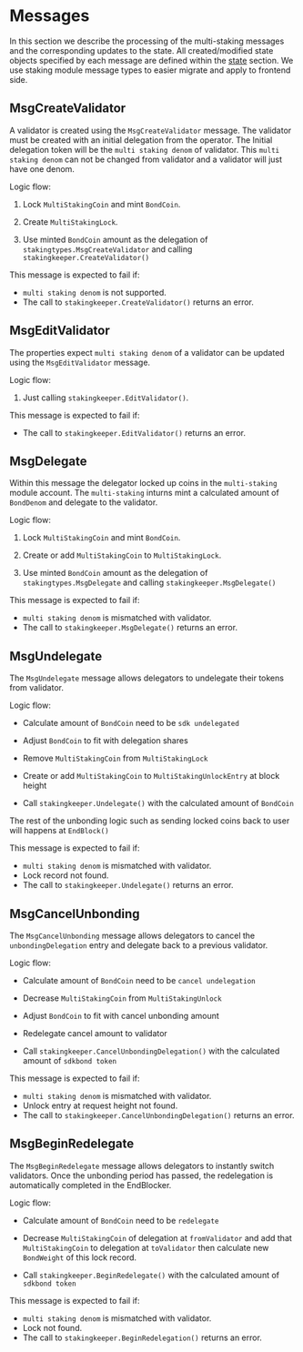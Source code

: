<!--
order: 3
-->

# Messages

In this section we describe the processing of the multi-staking messages and the corresponding updates to the state. 
All created/modified state objects specified by each message are defined within the [state](./02_state.md) section. We use staking module message types to easier migrate and apply to frontend side.

## MsgCreateValidator

A validator is created using the `MsgCreateValidator` message.
The validator must be created with an initial delegation from the operator. 
The Initial delegation token will be the `multi staking denom` of validator.
This `multi staking denom` can not be changed from validator and a validator will just have one denom.

Logic flow:

1. Lock `MultiStakingCoin` and mint `BondCoin`.

2. Create `MultiStakingLock`.

3. Use minted `BondCoin` amount as the delegation of `stakingtypes.MsgCreateValidator` and
calling `stakingkeeper.CreateValidator()`

This message is expected to fail if:

* `multi staking denom` is not supported.
* The call to `stakingkeeper.CreateValidator()` returns an error.

## MsgEditValidator

The properties expect `multi staking denom` of a validator can be updated using the
`MsgEditValidator` message.

Logic flow:

1. Just calling `stakingkeeper.EditValidator()`.

This message is expected to fail if:

* The call to `stakingkeeper.EditValidator()` returns an error.

## MsgDelegate

Within this message the delegator locked up coins in the `multi-staking` module account. 
The `multi-staking` inturns mint a calculated amount of `BondDenom` and delegate to the validator.

Logic flow:

1. Lock `MultiStakingCoin` and mint `BondCoin`.

2. Create or add `MultiStakingCoin` to `MultiStakingLock`.

3. Use minted `BondCoin` amount as the delegation of `stakingtypes.MsgDelegate` and
calling `stakingkeeper.MsgDelegate()`

This message is expected to fail if:

* `multi staking denom` is mismatched with validator.
* The call to `stakingkeeper.MsgDelegate()` returns an error.

## MsgUndelegate

The `MsgUndelegate` message allows delegators to undelegate their tokens from
validator.

Logic flow:

* Calculate amount of `BondCoin` need to be `sdk undelegated`

* Adjust `BondCoin` to fit with delegation shares

* Remove `MultiStakingCoin` from `MultiStakingLock`

* Create or add `MultiStakingCoin` to `MultiStakingUnlockEntry` at block height

* Call `stakingkeeper.Undelegate()` with the calculated amount of `BondCoin`

The rest of the unbonding logic such as sending locked coins back to user will happens at `EndBlock()`

This message is expected to fail if:

* `multi staking denom` is mismatched with validator.
* Lock record not found.
* The call to `stakingkeeper.Undelegate()` returns an error.

## MsgCancelUnbonding 

The `MsgCancelUnbonding` message allows delegators to cancel the `unbondingDelegation` entry and delegate back to a previous validator.

Logic flow:

* Calculate amount of `BondCoin` need to be `cancel undelegation`

* Decrease `MultiStakingCoin` from `MultiStakingUnlock`

* Adjust `BondCoin` to fit with cancel unbonding amount

* Redelegate cancel amount to validator

* Call `stakingkeeper.CancelUnbondingDelegation()` with the calculated amount of `sdkbond token`

This message is expected to fail if:

* `multi staking denom` is mismatched with validator.
* Unlock entry at request height not found.
* The call to `stakingkeeper.CancelUnbondingDelegation()` returns an error.

## MsgBeginRedelegate

The `MsgBeginRedelegate` message allows delegators to instantly switch validators. Once
the unbonding period has passed, the redelegation is automatically completed in
the EndBlocker.

Logic flow:

* Calculate amount of `BondCoin` need to be `redelegate`

* Decrease `MultiStakingCoin` of delegation at `fromValidator` and add that `MultiStakingCoin` to delegation at `toValidator` then calculate new `BondWeight` of this lock record.
* Call `stakingkeeper.BeginRedelegate()` with the calculated amount of `sdkbond token`

This message is expected to fail if:

* `multi staking denom` is mismatched with validator.
* Lock not found.
* The call to `stakingkeeper.BeginRedelegation()` returns an error.